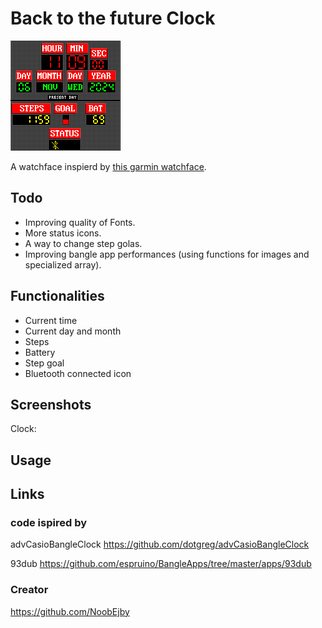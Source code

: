 # Back to the future Clock

![](screenshot.png)

A watchface inspierd by <a target="_blank" href="https://apps.garmin.com/apps/d181bcf9-5421-42a5-b460-863e5e76d798">this garmin watchface</a>.<br/>

## Todo

- Improving quality of Fonts.
- More status icons.
- A way to change step golas.
- Improving bangle app performances (using functions for images and specialized array).

## Functionalities

- Current time
- Current day and month
- Steps
- Battery
- Step goal
- Bluetooth connected icon

## Screenshots
Clock:<br/>


## Usage


## Links
### code ispired by
advCasioBangleClock <a target="_blank" href="https://github.com/dotgreg/advCasioBangleClock">https://github.com/dotgreg/advCasioBangleClock</a>

93dub <a target="_blank" href="https://github.com/espruino/BangleApps/tree/master/apps/93dub">https://github.com/espruino/BangleApps/tree/master/apps/93dub</a>

### Creator 
<a target="_blank" href="https://github.com/NoobEjby">https://github.com/NoobEjby</a>
